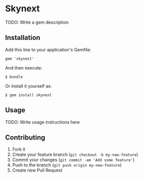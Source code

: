 # Skynext

TODO: Write a gem description

## Installation

Add this line to your application's Gemfile:

    gem 'skynext'

And then execute:

    $ bundle

Or install it yourself as:

    $ gem install skynext

## Usage

TODO: Write usage instructions here

## Contributing

1. Fork it
2. Create your feature branch (`git checkout -b my-new-feature`)
3. Commit your changes (`git commit -am 'Add some feature'`)
4. Push to the branch (`git push origin my-new-feature`)
5. Create new Pull Request
